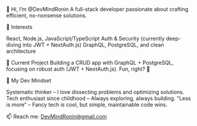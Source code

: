 👋 Hi, I’m @DevMindRonin
A full-stack developer passionate about crafting efficient, no-nonsense solutions.

👀 Interests

React, Node.js, JavaScript/TypeScript
Auth & Security (currently deep-diving into JWT + NextAuth.js)
GraphQL, PostgreSQL, and clean architecture

🌱 Current Project
Building a CRUD app with GraphQL + PostgreSQL, focusing on robust auth (JWT + NextAuth.js). Fun, right? 🚀

🧠 My Dev Mindset

Systematic thinker – I love dissecting problems and optimizing solutions.
Tech enthusiast since childhood – Always exploring, always building.
"Less is more" – Fancy tech is cool, but simple, maintainable code wins.

📫 Reach me: DevMindRonin@gmail.com

<!---
DevMindRonin/DevMindRonin is a ✨ special ✨ repository because its `README.md` (this file) appears on your GitHub profile.
You can click the Preview link to take a look at your changes.
--->
